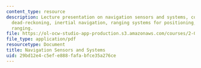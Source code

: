 ```yaml
---
content_type: resource
description: Lecture presentation on navigation sensors and systems, coordinate frames,
  dead-reckoning, inertial navigation, ranging systems for positioning, and acoustic
  ranging.
file: https://ol-ocw-studio-app-production.s3.amazonaws.com/courses/2-017j-design-of-electromechanical-robotic-systems-fall-2009/29bd12e4c5efe888fafabfce35a276ce_MIT2_017JF09_navigation.pdf
file_type: application/pdf
resourcetype: Document
title: Navigation Sensors and Systems
uid: 29bd12e4-c5ef-e888-fafa-bfce35a276ce
---
```

